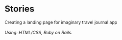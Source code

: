 # Stories
Creating a landing page for imaginary travel journal app
<br/><br/>
<i>Using: HTML/CSS, Ruby on Rails.</i>
